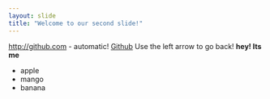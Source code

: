 ```yaml
---
layout: slide
title: "Welcome to our second slide!"
---
```

http://github.com - automatic!
[Github](http://github.com)
Use the left arrow to go back!
**hey! Its me**
- apple
- mango
- banana
